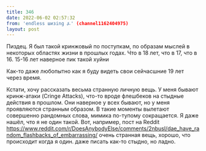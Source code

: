 ```yaml
---
title: 346
date: 2022-06-02 02:57:32
from: 'endless шизing ⍼' (channel1162404975)
layout: post
---
```


Пиздец. Я был такой кринжовый по поступкам, по образам мыслей в некоторых областях жизни в прошлых годах. Что в 18 лет, что в 17, что в 16. 15-16 лет наверное пик такой хуйни

Как-то даже любопытно как я буду видеть свои сейчасшние 19 лет через время.

Кстати, хочу рассказать весьма странную личную вещь. У меня бывают кринж-атаки (Cringe Attacks), что-то вроде флешбеков на стыдные действия в прошлом. Они наверное у всех бывают, но у меня проявляются странным образом. В такие моменты вылетают совершенно рандомных слова, мимика по-тупому сокращается.
Я даже нашёл, что я не один такой. Вот, например, пост на Reddit
<https://www.reddit.com/r/DoesAnybodyElse/comments/2nbusl/dae_have_random_flashbacks_of_embarrassing/>
очень странная вещь, хорошо, что происходит когда я один. даже писать как-то стыдно, но ладно.
